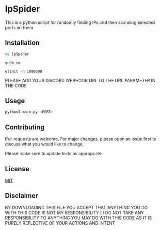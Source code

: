 # IpSpider
This is a python script for randomly finding IPs and then scanning selected ports on them


## Installation
```bash
cd IpSpider
```
```
sudo su
```

```
ulimit -n 1000000
```



PLEASE ADD YOUR DISCORD WEBHOOK URL TO THE URL PARAMETER IN THE CODE

## Usage

```python
python3 main.py <PORT>
```

## Contributing
Pull requests are welcome. For major changes, please open an issue first to discuss what you would like to change.

Please make sure to update tests as appropriate.

## License
[MIT](https://choosealicense.com/licenses/mit/)

## Disclaimer
BY DOWNLOADING THIS FILE YOU ACCEPT THAT ANYTHING YOU DO WITH THIS CODE IS NOT MY RESPONSIBILITY | I DO NOT TAKE ANY RESPONSIBILITY TO ANYTHING YOU MAY DO WITH THIS CODE AS IT IS PURELY REFLECTIVE OF YOUR ACTIONS AND INTENT

